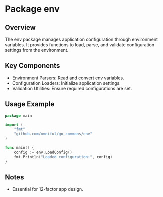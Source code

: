 # Package env

## Overview
The env package manages application configuration through environment variables. It provides functions to load, parse, and validate configuration settings from the environment.

## Key Components
- Environment Parsers: Read and convert env variables.
- Configuration Loaders: Initialize application settings.
- Validation Utilities: Ensure required configurations are set.

## Usage Example
~~~go
package main

import (
	"fmt"
	"github.com/omniful/go_commons/env"
)

func main() {
	config := env.LoadConfig()
	fmt.Println("Loaded configuration:", config)
}
~~~

## Notes
- Essential for 12-factor app design.
